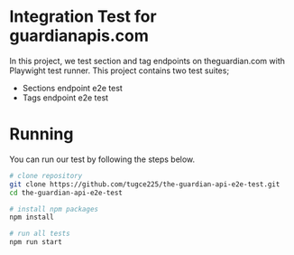 # Integration Test for guardianapis.com

In this project, we test section and tag endpoints on theguardian.com with Playwight test runner.
This project contains two test suites;
- Sections endpoint e2e test
- Tags endpoint e2e test

# Running
You can run our test by following the steps below.
```bash
# clone repository
git clone https://github.com/tugce225/the-guardian-api-e2e-test.git
cd the-guardian-api-e2e-test

# install npm packages
npm install

# run all tests
npm run start
```
